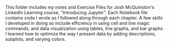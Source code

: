 This folder includes my notes and Exercise Files for Josh McQuinston's LinkedIn Learning course, "Introducing Jupyter". Each Notebook file contains code I wrote as I followed along through each chapter. A few skills I developed in doing so include efficiency in using cell and line magic commands, and data visualization using tables, line graphs, and bar graphs. I learned how to optimize the way I present data by adding descriptions, subplots, and varying colors. 
